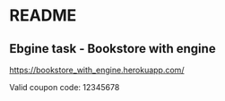# README

## Ebgine task - Bookstore with engine

https://bookstore_with_engine.herokuapp.com/

Valid coupon code: 12345678
